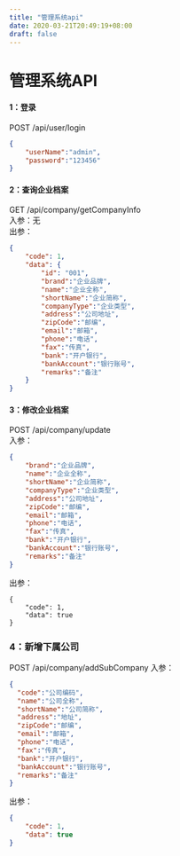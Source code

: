 ```yaml
---
title: "管理系统api"
date: 2020-03-21T20:49:19+08:00
draft: false
---
```

# 管理系统API

#### 1：登录
POST /api/user/login
```json
{
    "userName":"admin",
    "password":"123456"
}
```

#### 2：查询企业档案
GET /api/company/getCompanyInfo  
入参：无  
出参：
```json
{
    "code": 1,
    "data": {
        "id": "001", 
        "brand":"企业品牌",
        "name":"企业全称",
        "shortName":"企业简称",
        "companyType":"企业类型",
        "address":"公司地址",
        "zipCode":"邮编",
        "email":"邮箱",
        "phone":"电话",
        "fax":"传真",
        "bank":"开户银行",
        "bankAccount":"银行账号",
        "remarks":"备注"
    }
}
```

#### 3：修改企业档案
POST /api/company/update  
入参：
```json
{
    "brand":"企业品牌",
    "name":"企业全称",
    "shortName":"企业简称",
    "companyType":"企业类型",
    "address":"公司地址",
    "zipCode":"邮编",
    "email":"邮箱",
    "phone":"电话",
    "fax":"传真",
    "bank":"开户银行",
    "bankAccount":"银行账号",
    "remarks":"备注"
}
```
出参：
```
{
    "code": 1,
    "data": true
}
```

### 4：新增下属公司
POST /api/company/addSubCompany
入参：
```json
{
  "code":"公司编码",
  "name":"公司全称",
  "shortName":"公司简称",
  "address":"地址",
  "zipCode":"邮编",
  "email":"邮箱",
  "phone":"电话",
  "fax":"传真",
  "bank":"开户银行",
  "bankAccount":"银行账号",
  "remarks":"备注"
}
```
出参：
```json
{
    "code": 1,
    "data": true
}
```

